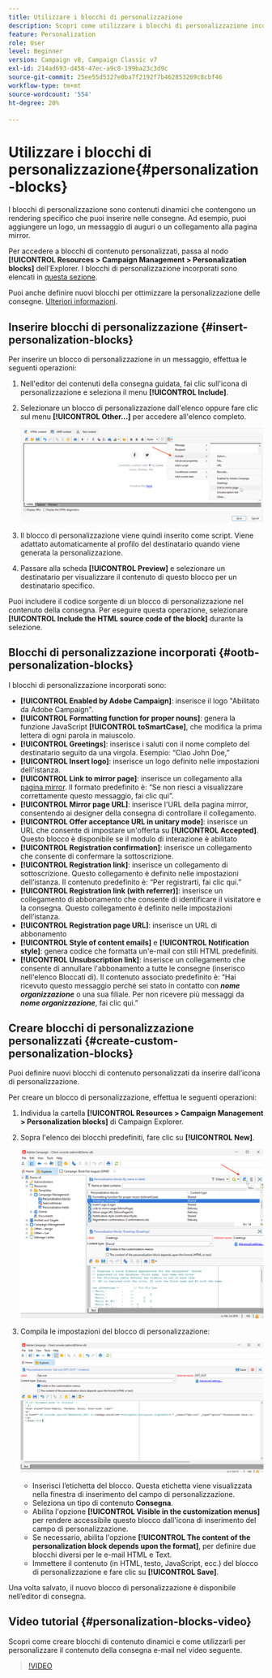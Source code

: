 ```yaml
---
title: Utilizzare i blocchi di personalizzazione
description: Scopri come utilizzare i blocchi di personalizzazione incorporati nel contenuto del messaggio
feature: Personalization
role: User
level: Beginner
version: Campaign v8, Campaign Classic v7
exl-id: 214ad693-d456-47ec-a9c8-199ba23c3d9c
source-git-commit: 25ee55d5327e0ba7f2192f7b462853269c8cbf46
workflow-type: tm+mt
source-wordcount: '554'
ht-degree: 20%

---
```


# Utilizzare i blocchi di personalizzazione{#personalization-blocks}

I blocchi di personalizzazione sono contenuti dinamici che contengono un rendering specifico che puoi inserire nelle consegne. Ad esempio, puoi aggiungere un logo, un messaggio di auguri o un collegamento alla pagina mirror.

Per accedere a blocchi di contenuto personalizzati, passa al nodo **[!UICONTROL Resources > Campaign Management > Personalization blocks]** dell&#39;Explorer. I blocchi di personalizzazione incorporati sono elencati in [questa sezione](#ootb-personalization-blocks).

Puoi anche definire nuovi blocchi per ottimizzare la personalizzazione delle consegne. [Ulteriori informazioni](#create-custom-personalization-blocks).

## Inserire blocchi di personalizzazione {#insert-personalization-blocks}

Per inserire un blocco di personalizzazione in un messaggio, effettua le seguenti operazioni:

1. Nell&#39;editor dei contenuti della consegna guidata, fai clic sull&#39;icona di personalizzazione e seleziona il menu **[!UICONTROL Include]**.
1. Selezionare un blocco di personalizzazione dall&#39;elenco oppure fare clic sul menu **[!UICONTROL Other...]** per accedere all&#39;elenco completo.

   ![](assets/perso-content-block.png)

1. Il blocco di personalizzazione viene quindi inserito come script. Viene adattato automaticamente al profilo del destinatario quando viene generata la personalizzazione.
1. Passare alla scheda **[!UICONTROL Preview]** e selezionare un destinatario per visualizzare il contenuto di questo blocco per un destinatario specifico.

Puoi includere il codice sorgente di un blocco di personalizzazione nel contenuto della consegna. Per eseguire questa operazione, selezionare **[!UICONTROL Include the HTML source code of the block]** durante la selezione.

## Blocchi di personalizzazione incorporati {#ootb-personalization-blocks}

I blocchi di personalizzazione incorporati sono:

* **[!UICONTROL Enabled by Adobe Campaign]**: inserisce il logo &quot;Abilitato da Adobe Campaign&quot;.
* **[!UICONTROL Formatting function for proper nouns]**: genera la funzione JavaScript **[!UICONTROL toSmartCase]**, che modifica la prima lettera di ogni parola in maiuscolo.
* **[!UICONTROL Greetings]**: inserisce i saluti con il nome completo del destinatario seguito da una virgola. Esempio: “Ciao John Doe,” 
* **[!UICONTROL Insert logo]**: inserisce un logo definito nelle impostazioni dell&#39;istanza.
* **[!UICONTROL Link to mirror page]**: inserisce un collegamento alla [pagina mirror](mirror-page.md). Il formato predefinito è: “Se non riesci a visualizzare correttamente questo messaggio, fai clic qui”.
* **[!UICONTROL Mirror page URL]**: inserisce l&#39;URL della pagina mirror, consentendo ai designer della consegna di controllare il collegamento.
* **[!UICONTROL Offer acceptance URL in unitary mode]**: inserisce un URL che consente di impostare un&#39;offerta su **[!UICONTROL Accepted]**. Questo blocco è disponibile se il modulo di interazione è abilitato
* **[!UICONTROL Registration confirmation]**: inserisce un collegamento che consente di confermare la sottoscrizione.
* **[!UICONTROL Registration link]**: inserisce un collegamento di sottoscrizione. Questo collegamento è definito nelle impostazioni dell’istanza. Il contenuto predefinito è: “Per registrarti, fai clic qui.”
* **[!UICONTROL Registration link (with referrer)]**: inserisce un collegamento di abbonamento che consente di identificare il visitatore e la consegna. Questo collegamento è definito nelle impostazioni dell’istanza.
* **[!UICONTROL Registration page URL]**: inserisce un URL di abbonamento
* **[!UICONTROL Style of content emails]** e **[!UICONTROL Notification style]**: genera codice che formatta un&#39;e-mail con stili HTML predefiniti.
* **[!UICONTROL Unsubscription link]**: inserisce un collegamento che consente di annullare l&#39;abbonamento a tutte le consegne (inserisco nell&#39;elenco Bloccati di). Il contenuto associato predefinito è: “Hai ricevuto questo messaggio perché sei stato in contatto con ***nome organizzazione*** o una sua filiale. Per non ricevere più messaggi da ***nome organizzazione***, fai clic qui.”

## Creare blocchi di personalizzazione personalizzati {#create-custom-personalization-blocks}

Puoi definire nuovi blocchi di contenuto personalizzati da inserire dall’icona di personalizzazione.

Per creare un blocco di personalizzazione, effettua le seguenti operazioni:

1. Individua la cartella **[!UICONTROL Resources > Campaign Management > Personalization blocks]** di Campaign Explorer.
1. Sopra l&#39;elenco dei blocchi predefiniti, fare clic su **[!UICONTROL New]**.

   ![](assets/perso-new-block.png)

1. Compila le impostazioni del blocco di personalizzazione:

   ![](assets/perso-custom-block.png)

   * Inserisci l’etichetta del blocco. Questa etichetta viene visualizzata nella finestra di inserimento del campo di personalizzazione.
   * Seleziona un tipo di contenuto **Consegna**.
   * Abilita l&#39;opzione **[!UICONTROL Visible in the customization menus]** per rendere accessibile questo blocco dall&#39;icona di inserimento del campo di personalizzazione.
   * Se necessario, abilita l&#39;opzione **[!UICONTROL The content of the personalization block depends upon the format]**, per definire due blocchi diversi per le e-mail HTML e Text.
   * Immettere il contenuto (in HTML, testo, JavaScript, ecc.) del blocco di personalizzazione e fare clic su **[!UICONTROL Save]**.

Una volta salvato, il nuovo blocco di personalizzazione è disponibile nell’editor di consegna.

## Video tutorial {#personalization-blocks-video}

Scopri come creare blocchi di contenuto dinamici e come utilizzarli per personalizzare il contenuto della consegna e-mail nel video seguente.

>[!VIDEO](https://video.tv.adobe.com/v/342088?quality=12)
